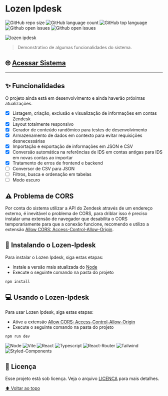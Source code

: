 # Lozen Ipdesk

![GitHub repo size](https://img.shields.io/github/repo-size/yagrrusso/lozen-ipdesk?style=flat-square)
![GitHub language count](https://img.shields.io/github/languages/count/yagrrusso/lozen-ipdesk?style=flat-square)
![GitHub top language](https://img.shields.io/github/languages/top/yagrrusso/lozen-ipdesk?style=flat-square)
![Github open issues](https://img.shields.io/github/issues/yagrrusso/lozen-ipdesk?style=flat-square)
![Github open issues](https://img.shields.io/github/last-commit/yagrrusso/lozen-ipdesk?style=flat-square)

<img src="./public/lozen-ipdesk.gif" alt="lozen ipdesk">

> Demonstrativo de algumas funcionalidades do sistema.

## 🌐 [Acessar Sistema](https://lozen-ipdesk.netlify.app/)

---

## ✨ Funcionalidades

O projeto ainda está em desenvolvimento e ainda haverão próximas atualizações.

- [x] Listagem, criação, exclusão e visualização de informações em contas Zendesk
- [x] Layout totalmente responsivo
- [x] Gerador de conteúdo randômico para testes de desenvolvimento
- [x] Armazenamento de dados em contexto para evitar requisições desnecessárias
- [x] Importação e exportação de informações em JSON e CSV
- [x] Conversão automática na referências de IDS em contas antigas para IDS em novas contas ao importar
- [x] Tratamento de erros de frontend e backend
- [ ] Conversor de CSV para JSON
- [ ] Filtros, busca e ordenação em tabelas
- [ ] Modo escuro

## ⚠️ Problema de CORS

Por conta do sistema utilizar a API do Zendesk através de um endereço externo, é inevitável o problema de CORS, para driblar isso é preciso instalar uma extensão de navegador que desabilita o CORS temporariamente para que a conexão funcione, recomendo e utilizo a extensão [Allow CORS: Access-Control-Allow-Origin](https://chrome.google.com/webstore/detail/allow-cors-access-control/lhobafahddgcelffkeicbaginigeejlf).

## 🚀 Instalando o Lozen-Ipdesk

Para instalar o Lozen Ipdesk, siga estas etapas:

- Instale a versão mais atualizada do [Node](https://nodejs.org/en/)
- Execute o seguinte comando na pasta do projeto

```
npm install
```

## 💻 Usando o Lozen-Ipdesk

Para usar Lozen Ipdesk, siga estas etapas:

- Ative a extensão [Allow CORS: Access-Control-Allow-Origin](https://chrome.google.com/webstore/detail/allow-cors-access-control/lhobafahddgcelffkeicbaginigeejlf)
- Execute o seguinte comando na pasta do projeto

```
npm run dev
```

![Node](https://shields.io/badge/Node-v16-339933?logo=node.js&style=flat-square)
![Vite](https://shields.io/badge/Vite-v2-646CFF?logo=vite&style=flat-square)
![React](https://shields.io/badge/React-v18-61DAFB?logo=react&style=flat-square)
![Typescript](https://shields.io/badge/Typescript-v4-3178C6?logo=typescript&style=flat-square)
![React-Router](https://shields.io/badge/React--Router-v6-CA4245?logo=react-router&style=flat-square)
![Tailwind](https://shields.io/badge/Tailwind-v3-06B6D4?logo=tailwindcss&style=flat-square)
![Styled-Components](https://shields.io/badge/Styled--Components-v5-DB7093?logo=styled-components&style=flat-square)

## 📝 Licença

Esse projeto está sob licença. Veja o arquivo [LICENÇA](LICENSE) para mais detalhes.

[⬆ Voltar ao topo](#lozen-ipdesk)<br>

